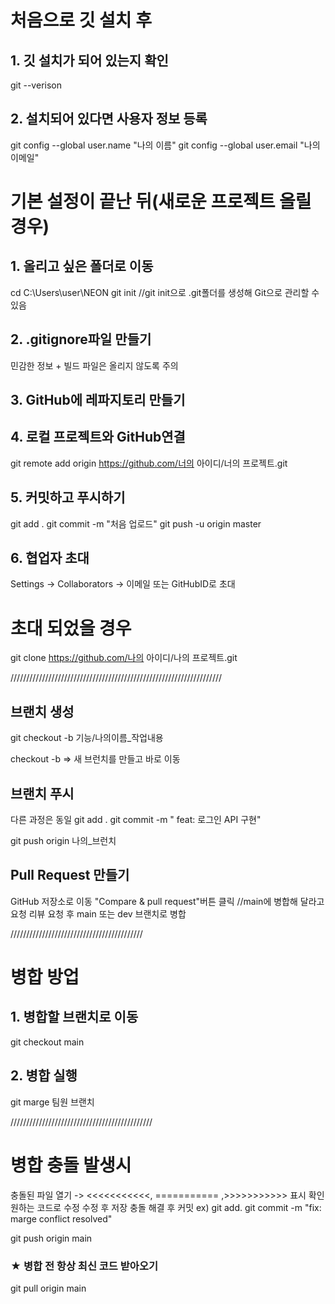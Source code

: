 # 처음으로 깃 설치 후

## 1. 깃 설치가 되어 있는지 확인
git --verison

## 2. 설치되어 있다면 사용자 정보 등록
git config --global user.name "나의 이름"
git config --global user.email "나의 이메일"

# 기본 설정이 끝난 뒤(새로운 프로젝트 올릴 경우)

## 1. 올리고 싶은 폴더로 이동
cd C:\Users\user\NEON
git init  //git init으로 .git폴더를 생성해 Git으로 관리할 수 있음

## 2. .gitignore파일 만들기
민감한 정보 + 빌드 파일은 올리지 않도록 주의

## 3. GitHub에 레파지토리 만들기

## 4. 로컬 프로젝트와 GitHub연결
git remote add origin https://github.com/너의 아이디/너의 프로젝트.git

## 5. 커밋하고 푸시하기
git add .
git commit -m "처음 업로드"
git push -u origin master

## 6. 협업자 초대
Settings -> Collaborators -> 이메일 또는 GitHubID로 초대

# 초대 되었을 경우
git clone https://github.com/나의 아이디/나의 프로젝트.git

///////////////////////////////////////////////////////////////////

## 브랜치 생성
git checkout -b 기능/나의이름_작업내용

checkout -b => 새 브런치를 만들고 바로 이동

## 브랜치 푸시
다른 과정은 동일
git add .
git commit -m " feat: 로그인 API 구현"

git push origin 나의_브런치

## Pull Request 만들기
GitHub 저장소로 이동
"Compare & pull request"버튼 클릭 //main에 병합해 달라고 요청
리뷰 요청 후 main 또는 dev 브랜치로 병합

//////////////////////////////////////////
# 병합 방업

## 1. 병합할 브랜치로 이동
git checkout main

## 2. 병합 실행
git marge 팀원 브랜치

/////////////////////////////////////////////

# 병합 충돌 발생시
충돌된 파일 열기 -> <<<<<<<<<<<, =========== ,>>>>>>>>>>> 표시 확인
원하는 코드로 수정
수정 후 저장
충돌 해결 후 커밋
ex) git add.
    git commit -m "fix: marge conflict resolved"

git push origin main

### ★ 병합 전 항상 최신 코드 받아오기
git pull origin main